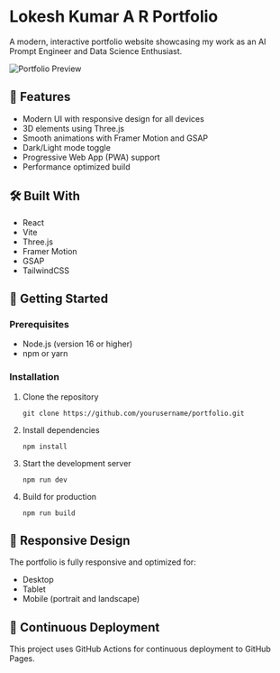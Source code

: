 # Lokesh Kumar A R Portfolio

A modern, interactive portfolio website showcasing my work as an AI Prompt Engineer and Data Science Enthusiast.

![Portfolio Preview](public/images/portfolio-preview.jpg)

## 🌟 Features

- Modern UI with responsive design for all devices
- 3D elements using Three.js
- Smooth animations with Framer Motion and GSAP
- Dark/Light mode toggle
- Progressive Web App (PWA) support
- Performance optimized build

## 🛠️ Built With

- React
- Vite
- Three.js
- Framer Motion
- GSAP
- TailwindCSS

## 🚀 Getting Started

### Prerequisites

- Node.js (version 16 or higher)
- npm or yarn

### Installation

1. Clone the repository
   ```
   git clone https://github.com/yourusername/portfolio.git
   ```

2. Install dependencies
   ```
   npm install
   ```

3. Start the development server
   ```
   npm run dev
   ```

4. Build for production
   ```
   npm run build
   ```


## 📱 Responsive Design

The portfolio is fully responsive and optimized for:
- Desktop
- Tablet
- Mobile (portrait and landscape)

## 🔄 Continuous Deployment

This project uses GitHub Actions for continuous deployment to GitHub Pages.

